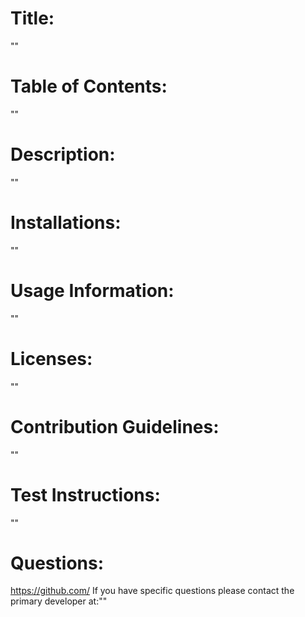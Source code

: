 # Title:
""

# Table of Contents:
""

# Description:
""

# Installations:
""

# Usage Information:
""

# Licenses:
""

# Contribution Guidelines:
""

# Test Instructions:
""

# Questions:
https://github.com/
If you have specific questions please contact the primary developer at:""